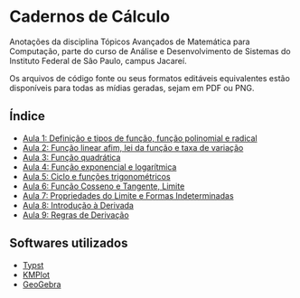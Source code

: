 # Cadernos de Cálculo

Anotações da disciplina Tópicos Avançados de Matemática para Computação, parte do curso de Análise e Desenvolvimento de Sistemas do Instituto Federal de São Paulo, campus Jacareí.

Os arquivos de código fonte ou seus formatos editáveis equivalentes estão disponíveis para todas as mídias geradas, sejam em PDF ou PNG.

## Índice

- [Aula 1: Definição e tipos de função, função polinomial e radical](cadernos/01_08-29)
- [Aula 2: Função linear afim, lei da função e taxa de variação](cadernos/02_09-05)
- [Aula 3: Função quadrática](cadernos/03_09-12)
- [Aula 4: Função exponencial e logarítmica](cadernos/04_09-19)
- [Aula 5: Ciclo e funções trigonométricos](cadernos/05_09-26)
- [Aula 6: Função Cosseno e Tangente, Limite](cadernos/06_10-03)
- [Aula 7: Propriedades do Limite e Formas Indeterminadas](cadernos/07_10-17)
- [Aula 8: Introdução à Derivada](cadernos/08_10-24)
- [Aula 9: Regras de Derivação](cadernos/09_10-31)

## Softwares utilizados

- [Typst](https://typst.app/)
- [KMPlot](https://apps.kde.org/kmplot/)
- [GeoGebra](https://www.geogebra.org/)
